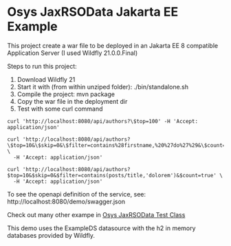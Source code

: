 # Osys JaxRSOData Jakarta EE Example

This project create a war file to be deployed in an Jakarta EE 8 compatible Application Server (I used Wildfly 21.0.0.Final)

Steps to run this project:

1. Download Wildfly 21
2. Start it with (from within unziped folder): ./bin/standalone.sh
3. Compile the project: mvn package
4. Copy the war file in the deployment dir
5. Test with some curl command

```
curl 'http://localhost:8080/api/authors?\$top=100' -H 'Accept: application/json'
```

```
curl 'http://localhost:8080/api/authors?\$top=10&\$skip=0&\$filter=contains%28firstname,%20%27do%27%29&\$count=true' \
  -H 'Accept: application/json'
```

```
curl 'http://localhost:8080/api/authors?$top=10&$skip=0&$filter=contains(posts/title,'dolorem')&$count=true' \
  -H 'Accept: application/json'
```

To see the openapi definition of the service, see: http://localhost:8080/demo/swagger.json

Check out many other exampe in [Osys JaxRSOData Test Class](https://github.com/dometec/jaxrs-odata/tree/master/src/test/java/it/osys/jaxrsodata)

This demo uses the ExampleDS datasource with the h2 in memory databases provided by Wildfly.

